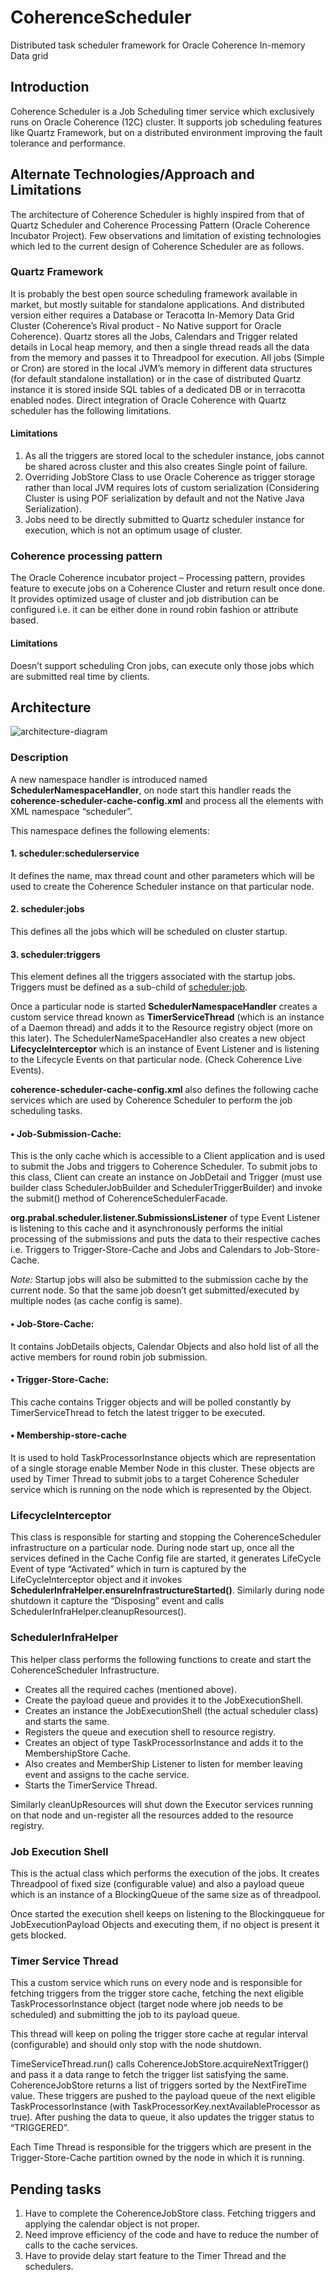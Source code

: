 # CoherenceScheduler
Distributed task scheduler framework for Oracle Coherence In-memory Data grid

## Introduction

Coherence Scheduler is a Job Scheduling timer service which exclusively runs on Oracle Coherence (12C) cluster.
It supports job scheduling features like Quartz Framework, but on a distributed environment improving the fault tolerance and performance.

## Alternate Technologies/Approach and Limitations

The architecture of Coherence Scheduler is highly inspired from that of Quartz Scheduler and Coherence Processing Pattern (Oracle Coherence Incubator Project).
Few observations and limitation of existing technologies which led to the current design of Coherence Scheduler are as follows.

### Quartz Framework
It is probably the best open source scheduling framework available in market, but mostly suitable for standalone applications. And distributed version either requires a Database or Teracotta In-Memory Data Grid Cluster (Coherence’s Rival product - No Native support for Oracle Coherence).
Quartz stores all the Jobs, Calendars and Trigger related details in Local heap memory, and then a single thread reads all the data from the memory and passes it to Threadpool for execution. All jobs (Simple or Cron) are stored in the local JVM’s memory in different data structures (for default standalone installation) or in the case of distributed Quartz instance it is stored inside SQL tables of a dedicated DB or in terracotta enabled nodes. Direct integration of Oracle Coherence with Quartz scheduler has the following limitations.
#### Limitations
1.	As all the triggers are stored local to the scheduler instance, jobs cannot be shared across cluster and this also creates Single point of failure.
2.	Overriding JobStore Class to use Oracle Coherence as trigger storage rather than local JVM requires lots of custom serialization (Considering Cluster is using POF serialization by default and not the Native Java Serialization).
3.	Jobs need to be directly submitted to Quartz scheduler instance for execution, which is not an optimum usage of cluster.

### Coherence processing pattern
The Oracle Coherence incubator project – Processing pattern, provides feature to execute jobs on a Coherence Cluster and return result once done. It provides optimized usage of cluster and job distribution can be configured i.e. it can be either done in round robin fashion or attribute based.

#### Limitations
Doesn’t support scheduling Cron jobs, can execute only those jobs which are submitted real time by clients.

## Architecture

![architecture-diagram](https://github.com/prabal77/CoherenceScheduler/blob/master/coherence-scheduler-architecture.PNG)

### Description
A new namespace handler is introduced named **SchedulerNamespaceHandler**, on node start this handler reads the **coherence-scheduler-cache-config.xml** and process all the elements with XML namespace “scheduler”.

This namespace defines the following elements:

#### 1.	 scheduler:schedulerservice
It defines the name, max thread count and other parameters which will be used to create the Coherence Scheduler instance on that particular node.
#### 2.	scheduler:jobs
This defines all the jobs which will be scheduled on cluster startup.
#### 3.	scheduler:triggers
This element defines all the triggers associated with the startup jobs. Triggers must be defined as a sub-child of <scheduler:job>.

Once a particular node is started **SchedulerNamespaceHandler** creates a custom service thread known as **TimerServiceThread** (which is an instance of a Daemon thread) and adds it to the Resource registry object (more on this later).
The SchedulerNameSpaceHandler also creates a new object **LifecycleInterceptor** which is an instance of Event Listener and is listening to the Lifecycle Events on that particular node. (Check Coherence Live Events).

**coherence-scheduler-cache-config.xml** also defines the following cache services which are used by Coherence Scheduler to perform the job scheduling tasks.

#### •	Job-Submission-Cache:
This is the only cache which is accessible to a Client application and is used to submit the Jobs and triggers to Coherence Scheduler. To submit jobs to this class, Client can create an instance on JobDetail and Trigger (must use builder class SchedulerJobBuilder and SchedulerTriggerBuilder) and invoke the submit() method of CoherenceSchedulerFacade.

**org.prabal.scheduler.listener.SubmissionsListener** of type Event Listener is listening to this cache and it asynchronously performs the initial processing of the submissions and puts the data to their respective caches i.e. Triggers to Trigger-Store-Cache and Jobs and Calendars to Job-Store-Cache.

*Note:* Startup jobs will also be submitted to the submission cache by the current node. So that the same job doesn’t get submitted/executed by multiple nodes (as cache config is same).

#### •	Job-Store-Cache:
It contains JobDetails objects, Calendar Objects and also hold list of all the active members for round robin job submission.

#### •	Trigger-Store-Cache:
This cache contains Trigger objects and will be polled constantly by TimerServiceThread to fetch the latest trigger to be executed.

#### •	Membership-store-cache
It is used to hold TaskProcessorInstance objects which are representation of a single storage enable Member Node in this cluster. These objects are used by Timer Thread to submit jobs to a target Coherence Scheduler service which is running on the node which is represented by the Object.

### LifecycleInterceptor
This class is responsible for starting and stopping the CoherenceScheduler infrastructure on a particular node. During node start up, once all the services defined in the Cache Config file are started, it generates LifeCycle Event of type “Activated” which in turn is captured by the LifeCycleInterceptor object and it invokes **SchedulerInfraHelper.ensureInfrastructureStarted()**. Similarly during node shutdown it capture the “Disposing” event and calls SchedulerInfraHelper.cleanupResources().

### SchedulerInfraHelper
This helper class performs the following functions to create and start the CoherenceScheduler Infrastructure. 
*	Creates all the required caches (mentioned above).
*	Create the payload queue and provides it to the JobExecutionShell.
*	Creates an instance the JobExecutionShell (the actual scheduler class) and starts the same.
*	Registers the queue and execution shell to resource registry.
*	Creates an object of type TaskProcessorInstance and adds it to the MembershipStore Cache.
*	Also creates and MemberShip Listener to listen for member leaving event and assigns to the cache service.
*	Starts the TimerService Thread.

Similarly cleanUpResources will shut down the Executor services running on that node and un-register all the resources added to the resource registry.

### Job Execution Shell
This is the actual class which performs the execution of the jobs. It creates Threadpool of fixed size (configurable value) and also a payload queue which is an instance of a BlockingQueue of the same size as of threadpool.

Once started the execution shell keeps on listening to the Blockingqueue for JobExecutionPayload Objects and executing them, if no object is present it gets blocked.

### Timer Service Thread
This a custom service which runs on every node and is responsible for fetching triggers from the trigger store cache, fetching the next eligible TaskProcessorInstance object (target node where job needs to be scheduled) and submitting the job to its payload queue.

This thread will keep on poling the trigger store cache at regular interval (configurable) and should only stop with the node shutdown.

TimeServiceThread.run() calls CoherenceJobStore.acquireNextTrigger() and pass it a data range to fetch the trigger list satisfying the same. CoherenceJobStore returns a list of triggers sorted by the NextFireTime value. These triggers are pushed to the payload queue of the next eligible TaskProcessorInstance (with TaskProcessorKey.nextAvailableProcessor as true). After pushing the data to queue, it also updates the trigger status to “TRIGGERED”.

Each Time Thread is responsible for the triggers which are present in the Trigger-Store-Cache partition owned by the node in which it is running.

## Pending tasks
1.	Have to complete the CoherenceJobStore class. Fetching triggers and applying the calendar object is not proper.
2.	Need improve efficiency of the code and have to reduce the number of calls to the cache services.
3.	Have to provide delay start feature to the Timer Thread and the schedulers.
